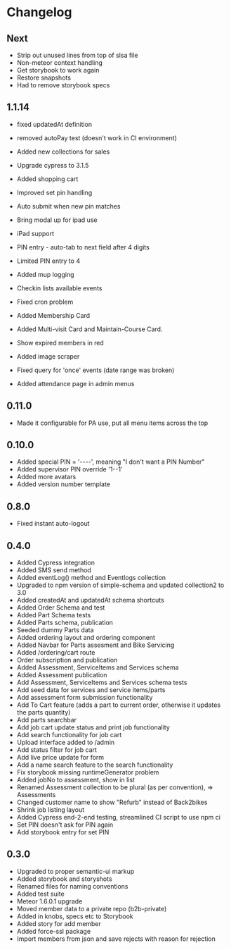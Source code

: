 # Changelog

## Next

- Strip out unused lines from top of slsa file
- Non-meteor context handling
- Get storybook to work again
- Restore snapshots
- Had to remove storybook specs

## 1.1.14

- fixed updatedAt definition
- removed autoPay test (doesn't work in CI environment)

- Added new collections for sales
- Upgrade cypress to 3.1.5
- Added shopping cart
- Improved set pin handling
- Auto submit when new pin matches
- Bring modal up for ipad use
- iPad support
- PIN entry - auto-tab to next field after 4 digits
- Limited PIN entry to 4
- Added mup logging
- Checkin lists available events
- Fixed cron problem
- Added Membership Card
- Added Multi-visit Card and Maintain-Course Card.
- Show expired members in red
- Added image scraper
- Fixed query for 'once' events (date range was broken)
- Added attendance page in admin menus

## 0.11.0

- Made it configurable for PA use, put all menu items across the top

## 0.10.0

- Added special PIN = '----', meaning "I don't want a PIN Number"
- Added supervisor PIN override '1--1'
- Added more avatars
- Added version number template

## 0.8.0

- Fixed instant auto-logout

## 0.4.0

- Added Cypress integration
- Added SMS send method
- Added eventLog() method and Eventlogs collection
- Upgraded to npm version of simple-schema and updated collection2 to 3.0
- Added createdAt and updatedAt schema shortcuts
- Added Order Schema and test
- Added Part Schema tests
- Added Parts schema, publication
- Seeded dummy Parts data
- Added ordering layout and ordering component
- Added Navbar for Parts assesment and Bike Servicing
- Added /ordering/cart route
- Order subscription and publication
- Added Assessment, ServiceItems and Services schema
- Added Assessment publication
- Add Assessment, ServiceItems and Services schema tests
- Add seed data for services and service items/parts
- Add assessment form submission functionality
- Add To Cart feature (adds a part to current order, otherwise it updates the parts quantity)
- Add parts searchbar
- Add job cart update status and print job functionality
- Add search functionality for job cart
- Upload interface added to /admin
- Add status filter for job cart
- Add live price update for form
- Add a name search feature to the search functionality
- Fix storybook missing runtimeGenerator problem
- Added jobNo to assessment, show in list
- Renamed Assessment collection to be plural (as per convention), => Assessments
- Changed customer name to show "Refurb" instead of Back2bikes
- Shrink job listing layout
- Added Cypress end-2-end testing, streamlined CI script to use npm ci
- Set PIN doesn't ask for PIN again
- Add storybook entry for set PIN

## 0.3.0

- Upgraded to proper semantic-ui markup
- Added storybook and storyshots
- Renamed files for naming conventions
- Added test suite
- Meteor 1.6.0.1 upgrade
- Moved member data to a private repo (b2b-private)
- Added in knobs, specs etc to Storybook
- Added story for add member
- Added force-ssl package
- Import members from json and save rejects with reason for rejection

